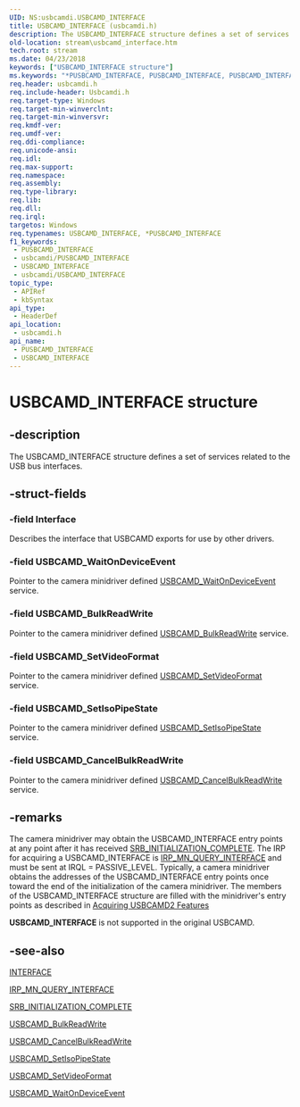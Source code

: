 ```yaml
---
UID: NS:usbcamdi.USBCAMD_INTERFACE
title: USBCAMD_INTERFACE (usbcamdi.h)
description: The USBCAMD_INTERFACE structure defines a set of services related to the USB bus interfaces.
old-location: stream\usbcamd_interface.htm
tech.root: stream
ms.date: 04/23/2018
keywords: ["USBCAMD_INTERFACE structure"]
ms.keywords: "*PUSBCAMD_INTERFACE, PUSBCAMD_INTERFACE, PUSBCAMD_INTERFACE structure pointer [Streaming Media Devices], USBCAMD_INTERFACE, USBCAMD_INTERFACE structure [Streaming Media Devices], stream.usbcamd_interface, usbcamdi/PUSBCAMD_INTERFACE, usbcamdi/USBCAMD_INTERFACE, usbcmdpr_113d60d6-c353-468a-9c3d-801c76caf7be.xml"
req.header: usbcamdi.h
req.include-header: Usbcamdi.h
req.target-type: Windows
req.target-min-winverclnt: 
req.target-min-winversvr: 
req.kmdf-ver: 
req.umdf-ver: 
req.ddi-compliance: 
req.unicode-ansi: 
req.idl: 
req.max-support: 
req.namespace: 
req.assembly: 
req.type-library: 
req.lib: 
req.dll: 
req.irql: 
targetos: Windows
req.typenames: USBCAMD_INTERFACE, *PUSBCAMD_INTERFACE
f1_keywords:
 - PUSBCAMD_INTERFACE
 - usbcamdi/PUSBCAMD_INTERFACE
 - USBCAMD_INTERFACE
 - usbcamdi/USBCAMD_INTERFACE
topic_type:
 - APIRef
 - kbSyntax
api_type:
 - HeaderDef
api_location:
 - usbcamdi.h
api_name:
 - PUSBCAMD_INTERFACE
 - USBCAMD_INTERFACE
---
```


# USBCAMD_INTERFACE structure


## -description

The USBCAMD_INTERFACE structure defines a set of services related to the USB bus interfaces.

## -struct-fields

### -field Interface

Describes the interface that USBCAMD exports for use by other drivers.

### -field USBCAMD_WaitOnDeviceEvent

Pointer to the camera minidriver defined <a href="/windows-hardware/drivers/ddi/usbcamdi/nc-usbcamdi-pfnusbcamd_waitondeviceevent">USBCAMD_WaitOnDeviceEvent</a> service.

### -field USBCAMD_BulkReadWrite

Pointer to the camera minidriver defined <a href="/windows-hardware/drivers/ddi/usbcamdi/nc-usbcamdi-pfnusbcamd_bulkreadwrite">USBCAMD_BulkReadWrite</a> service.

### -field USBCAMD_SetVideoFormat

Pointer to the camera minidriver defined <a href="/windows-hardware/drivers/ddi/usbcamdi/nc-usbcamdi-pfnusbcamd_setvideoformat">USBCAMD_SetVideoFormat</a> service.

### -field USBCAMD_SetIsoPipeState

Pointer to the camera minidriver defined <a href="/windows-hardware/drivers/ddi/usbcamdi/nc-usbcamdi-pfnusbcamd_setisopipestate">USBCAMD_SetIsoPipeState</a> service.

### -field USBCAMD_CancelBulkReadWrite

Pointer to the camera minidriver defined <a href="/windows-hardware/drivers/ddi/usbcamdi/nc-usbcamdi-pfnusbcamd_cancelbulkreadwrite">USBCAMD_CancelBulkReadWrite</a> service.

## -remarks

The camera minidriver may obtain the USBCAMD_INTERFACE entry points at any point after it has received <a href="/windows-hardware/drivers/stream/srb-initialization-complete">SRB_INITIALIZATION_COMPLETE</a>. The IRP for acquiring a USBCAMD_INTERFACE is <a href="/windows-hardware/drivers/kernel/irp-mn-query-interface">IRP_MN_QUERY_INTERFACE</a> and must be sent at IRQL = PASSIVE_LEVEL. Typically, a camera minidriver obtains the addresses of the USBCAMD_INTERFACE entry points once toward the end of the initialization of the camera minidriver. The members of the USBCAMD_INTERFACE structure are filled with the minidriver's entry points as described in <a href="/windows-hardware/drivers/stream/acquiring-usbcamd2-features">Acquiring USBCAMD2 Features</a>


<b>USBCAMD_INTERFACE</b> is not supported in the original USBCAMD.

## -see-also

<a href="/windows-hardware/drivers/ddi/wdm/ns-wdm-_interface">INTERFACE</a>



<a href="/windows-hardware/drivers/kernel/irp-mn-query-interface">IRP_MN_QUERY_INTERFACE</a>



<a href="/windows-hardware/drivers/stream/srb-initialization-complete">SRB_INITIALIZATION_COMPLETE</a>



<a href="/windows-hardware/drivers/ddi/usbcamdi/nc-usbcamdi-pfnusbcamd_bulkreadwrite">USBCAMD_BulkReadWrite</a>



<a href="/windows-hardware/drivers/ddi/usbcamdi/nc-usbcamdi-pfnusbcamd_cancelbulkreadwrite">USBCAMD_CancelBulkReadWrite</a>



<a href="/windows-hardware/drivers/ddi/usbcamdi/nc-usbcamdi-pfnusbcamd_setisopipestate">USBCAMD_SetIsoPipeState</a>



<a href="/windows-hardware/drivers/ddi/usbcamdi/nc-usbcamdi-pfnusbcamd_setvideoformat">USBCAMD_SetVideoFormat</a>



<a href="/windows-hardware/drivers/ddi/usbcamdi/nc-usbcamdi-pfnusbcamd_waitondeviceevent">USBCAMD_WaitOnDeviceEvent</a>

